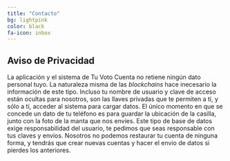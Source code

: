 ```yaml
---
title: "Contacto"
bg: lightpink
color: black
fa-icon: inbox
---
```


##  Aviso de Privacidad

La aplicación y el sistema de Tu Voto Cuenta no retiene ningún dato personal
tuyo. La naturaleza misma de las *blockchains* hace inecesario la 
información de este tipo. Incluso tu nombre de usuario y clave de acceso
están ocultas para nosotros, son las llaves privadas que te permiten a tí,
y sólo a tí, acceder al sistema para cargar datos. El único momento en que se
concede un dato de tu teléfono es para guardar la ubicación de la casilla,
junto con la foto de la manta que nos envíes. Este tipo de base de datos
exige responsabilidad del usuario, te pedimos que seas responsable
con tus claves y envios. 
Nosotros no podemos restaurar tu cuenta de 
ninguna forma, y tendrás que crear nuevas cuentas y hacer el envio de 
datos si pierdes los anteriores.








